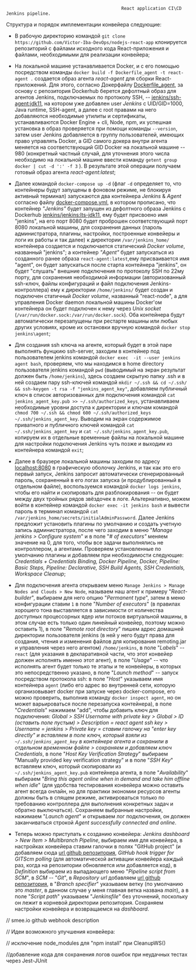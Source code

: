                                                 React application CI\CD Jenkins pipeline.


Структура и порядок имплементации конвейера следующие:

*   В рабочую директорию командой `git clone https://github.com/Victor-Iba-DevOps/nodejs-react-app` клонируется репозиторий с файлами исходного кода React-приложения и файлами, необходимыми для реализации конвейера; 
   
*   На локальной машине устанавливается Docker, и с его помощью посредством команды `docker build -f Dockerfile_agent -t react-agent .` создается образ агента *react-agent* для сборки React-приложений. Для этого, согласно Докерфайлу [Dockerfile_agent](https://github.com/Victor-Iba-DevOps/nodejs-react-app/tree/main/Dockerfile_agent), за основу с репозитория Dockerhub берется дефолтный образ для агентов Jenkins, подключаемых по протоколу SSH, -- [jenkins/ssh-agent:jdk11](https://hub.docker.com/layers/ssh-agent/jenkins/ssh-agent/jdk11/images/sha256-f9c02c0c92b515188e4b27da822f2845d743331e15f105271eb486c5232245f8), на котором уже добавлен user *Jenkins* с UID/GID=1000, Java runtime, SSH-agent, а далее с root правами на него добавляются необходимые утилиты и сертификаты, устанавливаются Docker Engine + cli, Node, npm, их успешная установка в образ проверяется при помощи команды `--version`, затем user Jenkins добавляется в группу пользователей, имеющих право управлять Docker, а GID самого докера внутри агента меняется на соответствующий GID Docker на локальной машине -- 980 (конкретный частный случай, для уточнения этого числа необходимо на локальной машине ввести команду `getent group docker | cut -d ':' -f 3` ). В результате этой операции получаем готовый образ агента *react-agent:latest*;
   
*   Далее командой `docker-compose up -d` (флаг `-d` определяет то, что контейнеры будут запущены в фоновом режиме, не блокируя активный терминал) запускаются два контейнера *Jenkins* & *Agent* согласно файлу [docker-compose.yml](https://github.com/Victor-Iba-DevOps/nodejs-react-app/blob/main/docker-compose.yml), в котором прописано, что контейнер *"Jenkins"* будет запущен из дефолтного образа Jenkins с Dockerhub [jenkins/jenkins:lts-jdk11](https://hub.docker.com/layers/jenkins/jenkins/jenkins/lts-jdk11/images/sha256-ec98cb8b367b0f9426f71345efe11e001c901704cea0e61fd91beb37af34ef98?context=explore), ему будет присвоено имя "jenkins", на его порт 8080 будет проброшен соответствующий порт 8080 локальной машины, для сохранения данных (пароль администратора, плагины, настройки, построенные конвейеры и логи их работы и так далее) к директории `/var/jenkins_home/` контейнера создается и подключается статический *Docker volume*, названный "jenkins"; a контейнер *"Agent"* будет запускаться из созданного ранее образа `react-agent:latest`,ему присваивается имя "agent", он будет запускаться после старта контейнера "jenkins", он будет "слушать" внешние подключения по протоколу SSH по 22му порту, для сохранения необходимой информации (авторизованный ssh-ключ, файлы конфигураций и файл подключения Jenkins-контроллера) ему к директории `/home/jenkins/` будет создан и подключен статичный *Docker volume*, названный "react-node", а для управления Docker daemon локальной машины Docker'ом контейнера он будет подключен к нему через *Unix socket* (`/var/run/docker.sock:/var/run/docker.sock`). Оба контейнера будут автоматически перезапущены при рестарте машины или любых других условиях, кроме их остановки вручную командой `docker stop jenkins\agent`;
   
*   Для создания ssh ключа на агенте, который будет в этой паре выполнять фунцкию ssh-server, заходим в контейнер под пользователем jenkins командой `docker exec  -it --user jenkins agent bash`, проверяем, что мы находимся в home directory пользователя jenkins командой `pwd` (выводимый на экран результат должен быть `/home/jenkins`), здесь создаем скрытую папку .ssh и в ней создаем пару ssh-ключей командой `mkdir ~/.ssh && cd ~/.ssh/ && ssh-keygen -t rsa -f "jenkins_agent_key"`, добавляем публичный ключ в список авторизованных для подключения командой `cat jenkins_agent_key.pub >> ~/.ssh/authorized_keys`, устанавливаем необходимые уровни доступа к директории и ключам командой `chmod 700 ~/.ssh && chmod 600 ~/.ssh/authorized_keys ~/.ssh/jenkins_agent_key`. Выводим на экран содержимое приватного и публичного ключей командой `cat ~/.ssh/jenkins_agent_key` и `cat ~/.ssh/jenkins_agent_key.pub`, копируем их в отдельные временные файлы на локальной машине для настройки подключения Jenkins чуть позже и выходим из контейнера командой `exit`;

*   Далее в браузере локальной машины заходим по адресу [localhost:8080](localhost:8080) в графическую оболочку Jenkins, и так как это его первый запуск, Jenkins запросит автоматически сгенерированный пароль, сохраненный в его логах запуска (и продублированный в отдельном файле), воспользуемся командой `docker logs jenkins`, чтобы его найти и скопировать для разблокирования -- он будет между двух тройных рядов звёздочек в логе. Альтернативно, можем войти в контейнер командой `docker exec -it jenkins bash` и вывести пароль в терминал командой `cat /var/jenkins_home/secrets/initialAdminPassword`. Далее Jenkins предложит установить плагины по умолчанию и создать учетную запись администратора, после чего заходим в меню "*Manage jenkins > Configure system*" и в поле "*# of executors"* меняем значение на 0, для того, чтобы все задачи выполнялись не контроллером, а агентами. Проверяем установленные по умолчанию плагины и добавляем при необходимости следующие: *Credentials + Credentials Binding, Docker Pipeline, Docker, Pipeline: Basic Steps,  Pipeline: Declarative,  SSH Build Agents, SSH Credentials, Workspace Cleanup*;

*   Для подключения агента открываем меню `Manage Jenkins > Manage Nodes and Clouds > New Node`, называем наш агент к примеру "*React-builder*", выбираем для него опцию "*Permanent type*", затем в меню конфигурации ставим `1` в поле "*Number of executors*" (в правилах хорошего тона выставляется в зависимости от количества доступных процессорных ядер или потоков виртуальной машины, в этом случае есть только один линейный конвейер, поэтому можно оставить 1), в поле "*Remote root directory*" пишем адрес домашней директории пользователя jenkins (в ней у него будут права для создания, чтения и изменения файлов для копирования remoting.jar и управления через него агентом) `/home/jenkins`, в поле "*Labels*" -- `react` (для указания в декларативной части, что этот конвейер должен исполнять именно этот агент), в поле "*Usage*" -- что исполнять агент будет только те этапы и те конвейеры, в которых это непосредственно указано, в поле "*Launch method*" -- запуск посредством протокола ssh: в поле "*Host*" указываем имя контейнера `agent` (либо его адрес во внутренней сети, которую организовывает docker при запуске через docker-compose, его можно проверить, выполнив команду `docker inspect agent`, но он может варьироваться после перезапуска контейнера), в поле "*Credentials*" нажимаем "add", чтобы добавить ключ для подключения: *Global > SSH Username with private key > Global > ID (оставить поле пустым) >  Description = react agent ssh key > Username = jenkins > Private key = ставим галочку на "enter key directly" и вставляем в поле ключ, который взяли из `~/.ssh/jenkins_agent_key` в контейнере агента и сохранили в отдельном временном файле > сохраняем и добавляем ключ Credentials*, в поле "*Host Key Verification Strategy*" выбираем "Manually provided key verification strategy" и в поле "*SSH Key*" вставляем ключ, который скопировали из `~/.ssh/jenkins_agent_key.pub` контейнера агента, в поле "*Availability*" выбираем "*Bring this agent online when in demand and take him offline when idle*" (для удобства тестирования конвейера можно оставить агент всегда онлайн, но для практики экономии ресурсов агенты должны быть в спящем режиме, активироваться только по требованию контроллера для выполнения конкретных задач и обратно выключаться). Сохраняем выбранные настройки, нажимаем "*Launch agent*" и открываем лог подключения, он должен заканчиваться строкой *Agent successfully connected and online*.

*   Теперь можно приступать к созданию конвейера: *Jenkins dashboard > New Item > Multibranch Pipeline*, выбираем имя для конвейера, в настройках конвейера ставим галочки в полях "GitHub project" (и добавляем cюда [url github репозитория](https://github.com/Victor-Iba-DevOps/nodejs-react-app/), *GitHub hook trigger for GITScm polling* (для автоматической активации конвейера каждый раз, когда на репозитории обновляется или добавляется код), в *Definition* выбираем из выпадающего меню "*Pipeline script from SCM*", в *SCM* -- "*Git*", в *Repository url* добавляем [url github репозитория](https://github.com/Victor-Iba-DevOps/nodejs-react-app/), в "*Branch specifier*" указываем ветку (по умолчанию это *master*, в данном случае у меня главная ветка названа *main*), а в поле "*Script path*" указываем "*Jenkinsfile*" без уточнений, поскольку он лежит в корневой директории репозитория. Сохраняем настройки конвейера и возвращаемся на *dashboard*.



// smee.io github webhook description


// Идеи возможного улучшения конвейера:

// исключение node_modules для "npm install" при CleanupWS()

//добавление кода для сохранения логов ошибок при неудачных тестах через  Jest-JUnit
